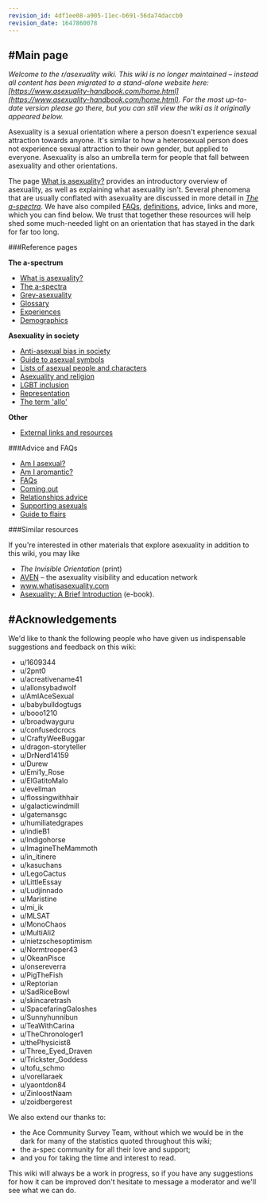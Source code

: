 ```yaml
---
revision_id: 4df1ee08-a905-11ec-b691-56da74daccb0
revision_date: 1647860078
---
```


#Main page
----------

*Welcome to the r/asexuality wiki. This wiki is no longer maintained – instead all content has been migrated to a stand-alone website here: [https://www.asexuality-handbook.com/home.html](https://www.asexuality-handbook.com/home.html). For the most up-to-date version please go there, but you can still view the wiki as it originally appeared below.*

Asexuality is a sexual orientation where a person doesn't experience sexual attraction towards anyone. It's similar to how a heterosexual person does not experience sexual attraction to their own gender, but applied to everyone. Asexuality is also an umbrella term for people that fall between asexuality and other orientations.

The page [What is asexuality?](https://www.reddit.com/r/asexuality/wiki/what_is_asexuality) provides an introductory overview of asexuality, as well as explaining what asexuality isn't. Several phenomena that are usually conflated with asexuality are discussed in more detail in [*The a-spectra*](https://www.reddit.com/r/asexuality/wiki/the_spectra). We have also compiled [FAQs](https://www.reddit.com/r/asexuality/wiki/faq), [definitions](https://www.reddit.com/r/asexuality/wiki/definitions), advice, links and more, which you can find below. We trust that together these resources will help shed some much-needed light on an orientation that has stayed in the dark for far too long.

###Reference pages

**The a-spectrum**

* [What is asexuality?](https://www.reddit.com/r/asexuality/wiki/what_is_asexuality)
* [The a-spectra](https://www.reddit.com/r/asexuality/wiki/the_spectra)
* [Grey-asexuality](https://www.reddit.com/r/asexuality/wiki/grey-asexuality)
* [Glossary](https://www.reddit.com/r/asexuality/wiki/definitions)
* [Experiences](https://www.reddit.com/r/asexuality/wiki/experiences)
* [Demographics](https://www.reddit.com/r/asexuality/wiki/demographics)

**Asexuality in society**

* [Anti-asexual bias in society](https://www.reddit.com/r/asexuality/wiki/anti_ace_bias)
* [Guide to asexual symbols](https://www.reddit.com/r/asexuality/wiki/symbols_and_icons)
* [Lists of asexual people and characters](https://www.reddit.com/r/asexuality/wiki/symbols_and_icons#wiki_lists_of_asexual_people)
* [Asexuality and religion](https://www.reddit.com/r/asexuality/wiki/asexuality_and_religion)
* [LGBT inclusion](https://www.reddit.com/r/asexuality/wiki/lgbt_inclusion)
* [Representation](https://www.reddit.com/r/asexuality/wiki/representation)
* [The term 'allo'](https://www.reddit.com/r/asexuality/wiki/allo)

**Other**

* [External links and resources](https://www.reddit.com/r/asexuality/wiki/external_links)

###Advice and FAQs

* [Am I asexual?](https://www.reddit.com/r/asexuality/wiki/faq/how_do_i_know)
* [Am I aromantic?](https://www.reddit.com/r/asexuality/wiki/faq/am_i_aro)
* [FAQs](https://www.reddit.com/r/asexuality/wiki/faq)
* [Coming out](https://www.reddit.com/r/asexuality/wiki/coming_out)
* [Relationships advice](https://www.reddit.com/r/asexuality/wiki/relationships)
* [Supporting asexuals](https://www.reddit.com/r/asexuality/wiki/supporting_asexuals)
* [Guide to flairs](https://www.reddit.com/r/asexuality/wiki/flair_guide)

###Similar resources

If you're interested in other materials that explore asexuality in addition to this wiki, you may like

* *The Invisible Orientation* (print)
* [AVEN](https://www.asexuality.org) – the asexuality visibility and education network
* www.whatisasexuality.com
* [Asexuality: A Brief Introduction](http://www.whatisasexuality.com/) (e-book).

#Acknowledgements
----------

We'd like to thank the following people who have given us indispensable suggestions and feedback on this wiki:

* u/1609344
* u/2pnt0
* u/acreativename41
* u/allonsybadwolf
* u/AmIAceSexual
* u/babybulldogtugs
* u/booo1210
* u/broadwayguru
* u/confusedcrocs
* u/CraftyWeeBuggar
* u/dragon-storyteller
* u/DrNerd14159
* u/Durew
* u/Emi1y_Rose
* u/ElGatitoMalo
* u/evellman
* u/flossingwithhair
* u/galacticwindmill
* u/gatemansgc
* u/humiliatedgrapes
* u/indieB1
* u/Indigohorse
* u/ImagineTheMammoth
* u/in_itinere
* u/kasuchans
* u/LegoCactus
* u/LittleEssay
* u/Ludjinnado
* u/Maristine
* u/mi_ik
* u/MLSAT
* u/MonoChaos
* u/MultiAli2
* u/nietzschesoptimism
* u/Normtrooper43
* u/OkeanPisce
* u/onsereverra
* u/PigTheFish
* u/Reptorian
* u/SadRiceBowl
* u/skincaretrash
* u/SpacefaringGaloshes
* u/Sunnyhunnibun
* u/TeaWithCarina
* u/TheChronologer1
* u/thePhysicist8
* u/Three_Eyed_Draven
* u/Trickster_Goddess
* u/tofu_schmo
* u/vorellaraek
* u/yaontdon84
* u/ZinloostNaam
* u/zoidbergerest

We also extend our thanks to:

* the Ace Community Survey Team, without which we would be in the dark for many of the statistics quoted throughout this wiki;
* the a-spec community for all their love and support;
* and you for taking the time and interest to read.

This wiki will always be a work in progress, so if you have any suggestions for how it can be improved don't hesitate to message a moderator and we'll see what we can do.